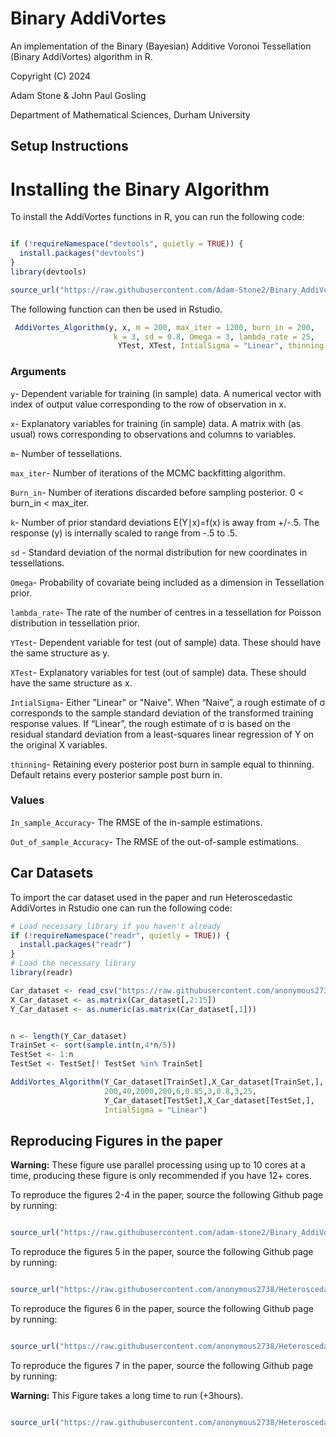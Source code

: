 Binary AddiVortes
===========

An implementation of the Binary (Bayesian) Additive Voronoi Tessellation (Binary AddiVortes) algorithm in R.

Copyright (C) 2024

Adam Stone & John Paul Gosling

Department of Mathematical Sciences, Durham University
 
Setup Instructions
------------------

# Installing the Binary Algorithm

To install the AddiVortes functions in R, you can run the following code: 

```r

if (!requireNamespace("devtools", quietly = TRUE)) {
  install.packages("devtools")
}
library(devtools)

source_url("https://raw.githubusercontent.com/Adam-Stone2/Binary_AddiVortes/main/Binary_AddiVortes.R")

```
The following function can then be used in Rstudio.

```r
 AddiVortes_Algorithm(y, x, m = 200, max_iter = 1200, burn_in = 200,
                       k = 3, sd = 0.8, Omega = 3, lambda_rate = 25,
                        YTest, XTest, IntialSigma = "Linear", thinning = 1)
```
### Arguments

`y`- Dependent variable for training (in sample) data. A numerical vector with index of output value corresponding to the row of observation in x.

`x`- Explanatory variables for training (in sample) data. A matrix with (as usual) rows corresponding to observations and columns to variables.

`m`- Number of tessellations.

`max_iter`- Number of iterations of the MCMC backfitting algorithm.

`Burn_in`- Number of iterations discarded before sampling posterior. 0 < burn_in < max_iter.

`k`- Number of prior standard deviations E(Y∣x)=f(x) is away from +/-.5. The response (y) is internally scaled to range from -.5 to .5. 

`sd` - Standard deviation of the normal distribution for new coordinates in tessellations.

`Omega`- Probability of covariate being included as a dimension in Tessellation prior. 

`lambda_rate`- The rate of the number of centres in a tessellation for Poisson distribution in tessellation prior.

`YTest`- Dependent variable for test (out of sample) data. These should have the same structure as y.

`XTest`- Explanatory variables for test (out of sample) data. These should have the same structure as x.

`IntialSigma`- Either "Linear" or "Naive". When “Naive”, a rough estimate of σ corresponds to the sample standard deviation of the transformed training response values.
If “Linear”, the rough estimate of σ is based on the residual standard deviation from a least-squares linear regression of Y on the original X variables.

`thinning`- Retaining every posterior post burn in sample equal to thinning. Default retains every posterior sample post burn in.

### Values

`In_sample_Accuracy`- The RMSE of the in-sample estimations.

`Out_of_sample_Accuracy`- The RMSE of the out-of-sample estimations.

Car Datasets
-----------------------------

To import the car dataset used in the paper and run Heteroscedastic AddiVortes in Rstudio one can run the following code:

```r
# Load necessary library if you haven't already
if (!requireNamespace("readr", quietly = TRUE)) {
  install.packages("readr")
}
# Load the necessary library
library(readr)

Car_dataset <- read_csv("https://raw.githubusercontent.com/anonymous2738/Heteroscedastic_AddiVortes/main/Car_dataset.csv")
X_Car_dataset <- as.matrix(Car_dataset[,2:15])
Y_Car_dataset <- as.numeric(as.matrix(Car_dataset[,1]))


n <- length(Y_Car_dataset)
TrainSet <- sort(sample.int(n,4*n/5))
TestSet <- 1:n
TestSet <- TestSet[! TestSet %in% TrainSet]

AddiVortes_Algorithm(Y_Car_dataset[TrainSet],X_Car_dataset[TrainSet,],
                     200,40,2000,200,6,0.85,3,0.8,3,25,
                     Y_Car_dataset[TestSet],X_Car_dataset[TestSet,],
                     IntialSigma = "Linear")
```

Reproducing Figures in the paper 
---------------------------

**Warning:** These figure use parallel processing using up to 10 cores at a time, producing these figure is only recommended if you have 12+ cores.

To reproduce the figures 2-4 in the paper, source the following Github page by running:

```r

source_url("https://raw.githubusercontent.com/adam-stone2/Binary_AddiVortes/main/Figures2-4.R")

```
To reproduce the figures 5 in the paper, source the following Github page by running:

```r

source_url("https://raw.githubusercontent.com/anonymous2738/Heteroscedastic_AddiVortes/main/Figure5.R")

```
To reproduce the figures 6 in the paper, source the following Github page by running:

```r

source_url("https://raw.githubusercontent.com/anonymous2738/Heteroscedastic_AddiVortes/main/Figure6.R")

```
To reproduce the figures 7 in the paper, source the following Github page by running:

**Warning:** This Figure takes a long time to run (+3hours).

```r

source_url("https://raw.githubusercontent.com/anonymous2738/Heteroscedastic_AddiVortes/main/Figure7.R")

```
